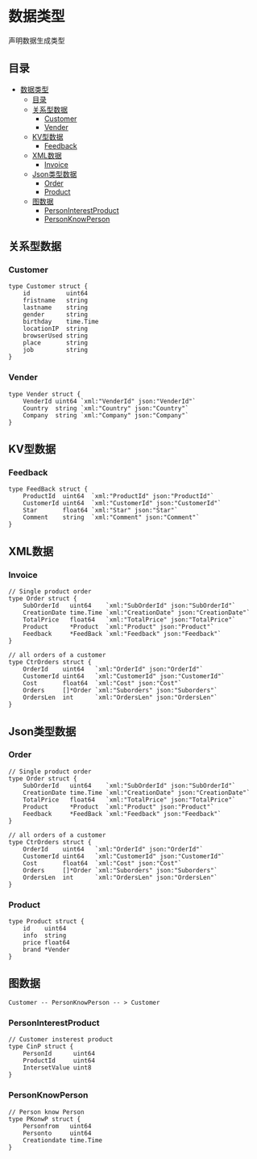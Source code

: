 # 数据类型

声明数据生成类型

## 目录

- [数据类型](#数据类型)
	- [目录](#目录)
	- [关系型数据](#关系型数据)
		- [Customer](#customer)
		- [Vender](#vender)
	- [KV型数据](#kv型数据)
		- [Feedback](#feedback)
	- [XML数据](#xml数据)
		- [Invoice](#invoice)
	- [Json类型数据](#json类型数据)
		- [Order](#order)
		- [Product](#product)
	- [图数据](#图数据)
		- [PersonInterestProduct](#personinterestproduct)
		- [PersonKnowPerson](#personknowperson)

## 关系型数据

### Customer

```golang
type Customer struct {
	id          uint64
	fristname   string
	lastname    string
	gender      string
	birthday    time.Time
	locationIP  string
	browserUsed string
	place       string
	job         string
}
```

### Vender

```golang
type Vender struct {
	VenderId uint64 `xml:"VenderId" json:"VenderId"`
	Country  string `xml:"Country" json:"Country"`
	Company  string `xml:"Company" json:"Company"`
}
```

## KV型数据

### Feedback

```golang
type FeedBack struct {
	ProductId  uint64  `xml:"ProductId" json:"ProductId"`
	CustomerId uint64  `xml:"CustomerId" json:"CustomerId"`
	Star       float64 `xml:"Star" json:"Star"`
	Comment    string  `xml:"Comment" json:"Comment"`
}
```

## XML数据

### Invoice 

```golang
// Single product order
type Order struct {
	SubOrderId   uint64    `xml:"SubOrderId" json:"SubOrderId"`
	CreationDate time.Time `xml:"CreationDate" json:"CreationDate"`
	TotalPrice   float64   `xml:"TotalPrice" json:"TotalPrice"`
	Product      *Product  `xml:"Product" json:"Product"`
	Feedback     *FeedBack `xml:"Feedback" json:"Feedback"`
}

// all orders of a customer
type CtrOrders struct {
	OrderId    uint64   `xml:"OrderId" json:"OrderId"`
	CustomerId uint64   `xml:"CustomerId" json:"CustomerId"`
	Cost       float64  `xml:"Cost" json:"Cost"`
	Orders     []*Order `xml:"Suborders" json:"Suborders"`
	OrdersLen  int      `xml:"OrdersLen" json:"OrdersLen"`
}
```
## Json类型数据

### Order

```golang
// Single product order
type Order struct {
	SubOrderId   uint64    `xml:"SubOrderId" json:"SubOrderId"`
	CreationDate time.Time `xml:"CreationDate" json:"CreationDate"`
	TotalPrice   float64   `xml:"TotalPrice" json:"TotalPrice"`
	Product      *Product  `xml:"Product" json:"Product"`
	Feedback     *FeedBack `xml:"Feedback" json:"Feedback"`
}

// all orders of a customer
type CtrOrders struct {
	OrderId    uint64   `xml:"OrderId" json:"OrderId"`
	CustomerId uint64   `xml:"CustomerId" json:"CustomerId"`
	Cost       float64  `xml:"Cost" json:"Cost"`
	Orders     []*Order `xml:"Suborders" json:"Suborders"`
	OrdersLen  int      `xml:"OrdersLen" json:"OrdersLen"`
}
```

### Product 

```golang
type Product struct {
	id    uint64
	info  string
	price float64
	brand *Vender
}
```

## 图数据

```
Customer -- PersonKnowPerson -- > Customer
```

### PersonInterestProduct

```golang
// Customer insterest product
type CinP struct {
	PersonId      uint64
	ProductId     uint64
	IntersetValue uint8
}
```

### PersonKnowPerson

```golang
// Person know Person
type PKonwP struct {
	Personfrom   uint64
	Personto     uint64
	Creationdate time.Time
}
```